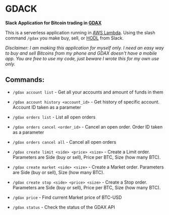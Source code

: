 # GDACK

**Slack Application for Bitcoin trading in [GDAX](https://gdax.com)**

This is a serverless application running in [AWS Lambda](https://aws.amazon.com/lambda/). Using the slash command `/gdax` you make buy, sell, or [HODL](https://www.reddit.com/r/Bitcoin/comments/2b8t78/whats_hodl/) from Slack.

_Disclaimer: I am making this application for myself only. I need an easy way to buy and sell Bitcoins from my phone and GDAX doesn't have a mobile app. You are free to use my code, just beware I wrote this for my own use only._

## Commands:

- `/gdax account list` - Get all your accounts and amount of funds in them

- `/gdax account history <account_id>` - Get history of specific account. Account ID taken as a parameter

- `/gdax orders list` - List all open orders

- `/gdax orders cancel <order_id>` - Cancel an open order. Order ID taken as a parameter

- `/gdax orders cancel all` - Cancel all open orders

- `/gdax create limit <side> <price> <size>` - Create a Limit order. Parameters are Side (buy or sell), Price per BTC, Size (how many BTC).

- `/gdax create market <side> <size>` - Create a Market order. Parameters are Side (buy or sell), Size (how many BTC).

- `/gdax create stop <side> <price> <size>` - Create a Stop order. Parameters are Side (buy or sell), Price per BTC, Size (how many BTC).

- `/gdax price` - Find current Market price of BTC-USD

- `/gdax status` - Check the status of the GDAX API
